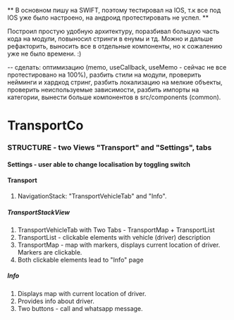 ** В основном пишу на SWIFT, поэтому тестировал на IOS, т.к все под IOS уже было настроено, на андроид протестировать не успел. **

Построил простую удобную архитектуру, поразбивал большую часть кода на модули, повыносил стринги в енумы и тд. Можно и дальше рефакторить, выносить все в отдельные компоненты, но к сожалению уже не было времени. :)

-- сделать: оптимизацию (memo, useCallback, useMemo - сейчас не все протестировано на 100%), разбить стили на модули, проверить нейминги и хардкод стринг, разбить локализацию на мелкие объекты, проверить неиспользуемые зависимости, разбить импорты на категории, вынести больше компонентов в src/components (common).

# TransportCo

### STRUCTURE - two Views "Transport" and "Settings", tabs

#### Settings - user able to change localisation by toggling switch

#### Transport

1. NavigationStack: "TransportVehicleTab" and "Info".

##### TransportStackView

1. TransportVehicleTab with Two Tabs - TransportMap + TransportList
2. TransportList - clickable elements with vehicle (driver) description
3. TransportMap - map with markers, displays current location of driver. Markers are clickable.
4. Both clickable elements lead to "Info" page

##### Info

1. Displays map with current location of driver.
2. Provides info about driver.
3. Two buttons - call and whatsapp message.
